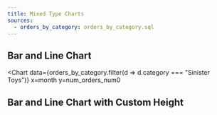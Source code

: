 ```yaml
---
title: Mixed Type Charts
sources:
  - orders_by_category: orders_by_category.sql
---
```


## Bar and Line Chart

<Chart
data={orders_by_category.filter(d => d.category === "Sinister Toys")}
x=month
y=num_orders_num0
>
  <Bar y=num_orders_num0/>
  <Line y2=sales_usd0k/>
</Chart>

## Bar and Line Chart with Custom Height

<!-- <Chart
data={orders_by_category.filter(d => d.category === "Sinister Toys")}
x=month
chartAreaHeight=380>
<Bar y=sales_usd0k/>
<Line y=num_orders_num0/>
</Chart> -->
